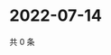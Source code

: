 # 2022-07-14

共 0 条

<!-- BEGIN WEIBO -->
<!-- 最后更新时间 Thu Jul 14 2022 05:01:01 GMT+0800 (China Standard Time) -->

<!-- END WEIBO -->
